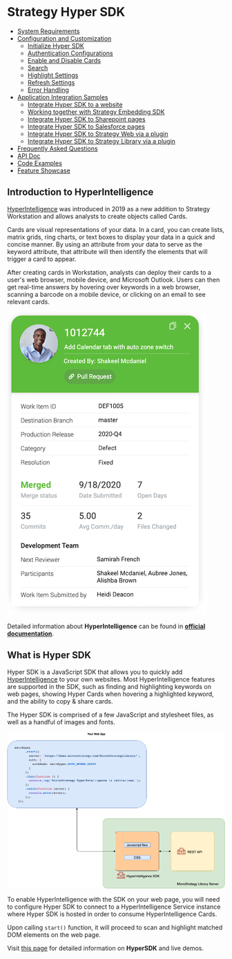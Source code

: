 # Strategy Hyper SDK


- [System Requirements](system-requirements.md)
- [Configuration and Customization](config)
  * [Initialize Hyper SDK](config/README.md#initialize-hyper-sdk)
  * [Authentication Configurations](config/README.md#authentication-configurations)
  * [Enable and Disable Cards](config/README.md#enable-and-disable-cards)
  * [Search](config/README.md#search)
  * [Highlight Settings](config/README.md#highlight-settings)
  * [Refresh Settings](config/README.md#refresh-settings)
  * [Error Handling](config/README.md#error-handling)
- [Application Integration Samples](samples)
  * [Integrate Hyper SDK to a website](samples/README.md#integrate-hyper-sdk-to-a-website)
  * [Working together with Strategy Embedding SDK](samples/README.md#working-together-with-strategy-embedding-sdk)
  - [Integrate Hyper SDK to Sharepoint pages](samples/README.md#integrate-hyper-sdk-to-sharepoint-pages)
  * [Integrate Hyper SDK to Salesforce pages](samples/README.md#integrate-hyper-sdk-to-salesforce-pages)
  * [Integrate Hyper SDK to Strategy Web via a plugin](samples/README.md#integrate-hyper-sdk-to-strategy-web-via-a-plugin)
  * [Integrate Hyper SDK to Strategy Library via a plugin](samples/README.md#integrate-hyper-sdk-to-strategy-library-web-via-a-plugin)
- [Frequently Asked Questions](faq.md)
- [API Doc](api.md)
- [Code Examples](https://microstrategy.github.io/hyper-sdk/code-examples/)
- [Feature Showcase](features.md)


## Introduction to HyperIntelligence

[HyperIntelligence](https://www.microstrategy.com/en/hyperintelligence) was introduced in 2019 as a new addition to Strategy Workstation and allows analysts to create objects called Cards.

Cards are visual representations of your data. In a card, you can create lists, matrix grids, ring charts, or text boxes to display your data in a quick and concise manner. By using an attribute from your data to serve as the keyword attribute, that attribute will then identify the elements that will trigger a card to appear.

After creating cards in Workstation, analysts can deploy their cards to a user's web browser, mobile device, and Microsoft Outlook. Users can then get real-time answers by hovering over keywords in a web browser, scanning a barcode on a mobile device, or clicking on an email to see relevant cards.

![hyper-card-sample.png](img/hyper-card-sample.png)

Detailed information about **HyperIntelligence** can be found in [**official documentation**](https://www2.microstrategy.com/producthelp/Current/Hyper/en-us/Content/intro_hyperintelligence.htm).

## What is Hyper SDK

Hyper SDK is a JavaScript SDK that allows you to quickly add [HyperIntelligence](https://www.microstrategy.com/en/hyperintelligence) to your own websites. Most HyperIntelligence features are supported in the SDK, such as finding and highlighting keywords on web pages, showing Hyper Cards when hovering a highlighted keyword, and the ability to copy &amp; share cards.

The Hyper SDK is comprised of a few JavaScript and stylesheet files, as well as a handful of images and fonts.

![hyper-sdk-arch.png](img/hyper-sdk-arch.png)

To enable HyperIntelligence with the SDK on your web page, 
you will need to configure Hyper SDK to connect to a HyperIntelligence Service instance where Hyper SDK is hosted in order to consume HyperIntelligence Cards.

Upon calling `start()` function, it will proceed to scan and highlight matched DOM elements on the web page.

Visit [this page](https://microstrategy.github.io/hyper-sdk) for detailed information on **HyperSDK** and live demos.

